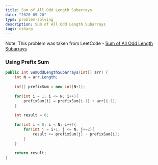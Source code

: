 ```yaml
---
title: Sum of All Odd Length Subarrays
date: "2020-09-20"
type: problem-solving
description: Sum of All Odd Length Subarrays
tags: csharp
---
```


Note: This problem was taken from LeetCode - [Sum of All Odd Length Subarrays](https://leetcode.com/problems/sum-of-all-odd-length-subarrays/)

### Using Prefix Sum

```csharp
public int SumOddLengthSubarrays(int[] arr) {
	int N = arr.Length;
	
	int[] prefixSum = new int[N+1];
	
	for(int i = 1; i <= N; i++){
		prefixSum[i] = prefixSum[i-1] + arr[i-1];
	}
	
	int result = 0;
	
	for(int i = 0; i < N; i++){
		for(int j = i+1; j <= N; j+=2){
			result += prefixSum[j] - prefixSum[i];
		}
	}
	
	return result;
}
```
